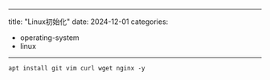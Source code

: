 
---
title: "Linux初始化"
date: 2024-12-01
categories:
  - operating-system
  - linux
---

```
apt install git vim curl wget nginx -y
```
